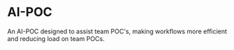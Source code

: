 # AI-POC
An AI-POC designed to assist team POC's, making workflows more efficient and reducing load on team POCs.
